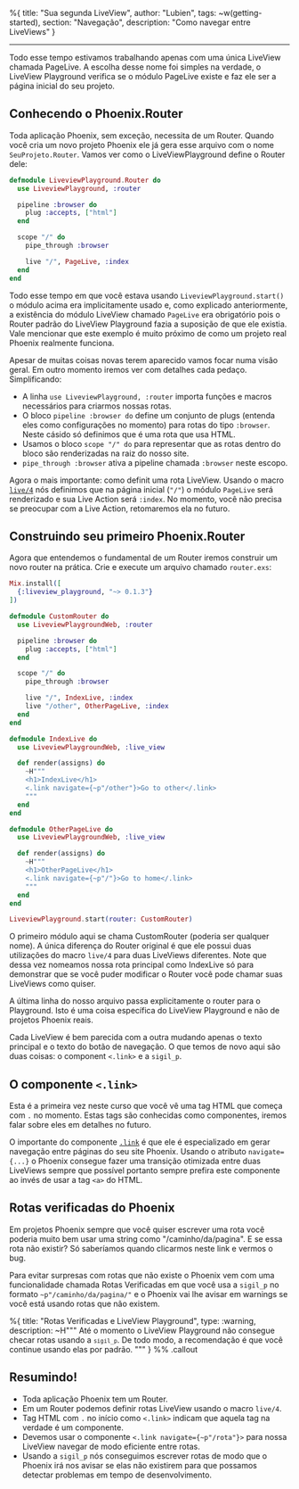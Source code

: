 %{
title: "Sua segunda LiveView",
author: "Lubien",
tags: ~w(getting-started),
section: "Navegação",
description: "Como navegar entre LiveViews"
}

---

Todo esse tempo estivamos trabalhando apenas com uma única LiveView chamada PageLive. A escolha desse nome foi simples na verdade, o LiveView Playground verifica se o módulo PageLive existe e faz ele ser a página inicial do seu projeto.

## Conhecendo o Phoenix.Router

Toda aplicação Phoenix, sem exceção, necessita de um Router. Quando você cria um novo projeto Phoenix ele já gera esse arquivo com o nome `SeuProjeto.Router`. Vamos ver como o LiveViewPlayground define o Router dele:

```elixir
defmodule LiveviewPlayground.Router do
  use LiveviewPlayground, :router

  pipeline :browser do
    plug :accepts, ["html"]
  end

  scope "/" do
    pipe_through :browser

    live "/", PageLive, :index
  end
end
```

Todo esse tempo em que você estava usando `LiveviewPlayground.start()` o módulo acima era implicitamente usado e, como explicado anteriormente, a existência do módulo LiveView chamado `PageLive` era obrigatório pois o Router padrão do LiveView Playground fazia a suposição de que ele existia. Vale mencionar que este exemplo é muito próximo de como um projeto real Phoenix realmente funciona.

Apesar de muitas coisas novas terem aparecido vamos focar numa visão geral. Em outro momento iremos ver com detalhes cada pedaço. Simplificando:

- A linha `use LiveviewPlayground, :router` importa funções e macros necessários para criarmos nossas rotas.
- O bloco `pipeline :browser do` define um conjunto de plugs (entenda eles como configurações no momento) para rotas do tipo `:browser`. Neste cásido só definimos que é uma rota que usa HTML.
- Usamos o bloco `scope "/" do` para representar que as rotas dentro do bloco são renderizadas na raiz do nosso site.
- `pipe_through :browser` ativa a pipeline chamada `:browser` neste escopo.

Agora o mais importante: como definit uma rota LiveView. Usando o macro [`live/4`](https://hexdocs.pm/phoenix_live_view/Phoenix.LiveView.Router.html#live/4) nós definimos que na página inicial (`"/"`) o módulo `PageLive` será renderizado e sua Live Action será `:index`. No momento, você não precisa se preocupar com a Live Action, retomaremos ela no futuro.

## Construindo seu primeiro Phoenix.Router

Agora que entendemos o fundamental de um Router iremos construir um novo router na prática. Crie e execute um arquivo chamado `router.exs`:

```elixir
Mix.install([
  {:liveview_playground, "~> 0.1.3"}
])

defmodule CustomRouter do
  use LiveviewPlaygroundWeb, :router

  pipeline :browser do
    plug :accepts, ["html"]
  end

  scope "/" do
    pipe_through :browser

    live "/", IndexLive, :index
    live "/other", OtherPageLive, :index
  end
end

defmodule IndexLive do
  use LiveviewPlaygroundWeb, :live_view

  def render(assigns) do
    ~H"""
    <h1>IndexLive</h1>
    <.link navigate={~p"/other"}>Go to other</.link>
    """
  end
end

defmodule OtherPageLive do
  use LiveviewPlaygroundWeb, :live_view

  def render(assigns) do
    ~H"""
    <h1>OtherPageLive</h1>
    <.link navigate={~p"/"}>Go to home</.link>
    """
  end
end

LiveviewPlayground.start(router: CustomRouter)
```

O primeiro módulo aqui se chama CustomRouter (poderia ser qualquer nome). A única diferença do Router original é que ele possui duas utilizações do macro `live/4` para duas LiveViews diferentes. Note que dessa vez nomeamos nossa rota principal como IndexLive só para demonstrar que se você puder modificar o Router você pode chamar suas LiveViews como quiser.

A última linha do nosso arquivo passa explicitamente o router para o Playground. Isto é uma coisa específica do LiveView Playground e não de projetos Phoenix reais.

Cada LiveView é bem parecida com a outra mudando apenas o texto principal e o texto do botão de navegação. O que temos de novo aqui são duas coisas: o component `<.link>` e a `sigil_p`.

## O componente `<.link>`

Esta é a primeira vez neste curso que você vê uma tag HTML que começa com `.` no momento. Estas tags são conhecidas como componentes, iremos falar sobre eles em detalhes no futuro.

O importante do componente [`.link`](https://hexdocs.pm/phoenix_live_view/Phoenix.Component.html#link/1) é que ele é especializado em gerar navegação entre páginas do seu site Phoenix. Usando o atributo `navigate={...}` o Phoenix consegue fazer uma transição otimizada entre duas LiveViews sempre que possível portanto sempre prefira este componente ao invés de usar a tag `<a>` do HTML.

## Rotas verificadas do Phoenix

Em projetos Phoenix sempre que você quiser escrever uma rota você poderia muito bem usar uma string como "/caminho/da/pagina". E se essa rota não existir? Só saberíamos quando clicarmos neste link e vermos o bug.

Para evitar surpresas com rotas que não existe o Phoenix vem com uma funcionalidade chamada Rotas Verificadas em que você usa a `sigil_p` no formato `~p"/caminho/da/pagina/"` e o Phoenix vai lhe avisar em warnings se você está usando rotas que não existem.

%{
title: "Rotas Verificadas e LiveView Playground",
type: :warning,
description: ~H"""
Até o momento o LiveView Playground não consegue checar rotas usando a <code>`sigil_p`</code>. De todo modo, a recomendação é que você continue usando elas por padrão.
"""
} %% .callout

## Resumindo!

- Toda aplicação Phoenix tem um Router.
- Em um Router podemos definir rotas LiveView usando o macro `live/4`.
- Tag HTML com `.` no início como `<.link>` indicam que aquela tag na verdade é um componente.
- Devemos usar o componente `<.link navigate={~p"/rota"}>` para nossa LiveView navegar de modo eficiente entre rotas.
- Usando a `sigil_p` nós conseguimos escrever rotas de modo que o Phoenix irá nos avisar se elas não existirem para que possamos detectar problemas em tempo de desenvolvimento.
